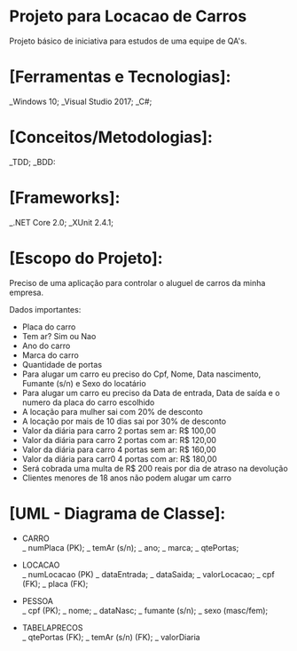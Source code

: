# Projeto para Locacao de Carros

Projeto básico de iniciativa para estudos de uma equipe de QA's.

# [Ferramentas e Tecnologias]:
_Windows 10;
_Visual Studio 2017;
_C#;

# [Conceitos/Metodologias]:
_TDD;
_BDD:

# [Frameworks]:
_.NET Core 2.0;
_XUnit 2.4.1;

# [Escopo do Projeto]:

Preciso de uma aplicação para controlar o aluguel de carros da minha empresa.

Dados importantes:
- Placa do carro
- Tem ar? Sim ou Nao
- Ano do carro
- Marca do carro
- Quantidade de portas
- Para alugar um carro eu preciso do Cpf, Nome, Data nascimento, Fumante (s/n) e Sexo do locatário
- Para alugar um carro eu preciso da Data de entrada, Data de saída e o numero da placa do carro escolhido
- A locação para mulher sai com 20% de desconto
- A locação por mais de 10 dias sai por 30% de desconto
- Valor da diária para carro 2 portas sem ar: R$ 100,00
- Valor da diária para carro 2 portas com ar: R$ 120,00
- Valor da diária para carro 4 portas sem ar: R$ 160,00
- Valor da diária para carr0 4 portas com ar: R$ 180,00
- Será cobrada uma multa de R$ 200 reais por dia de atraso na devolução
- Clientes menores de 18 anos não podem alugar um carro

# [UML - Diagrama de Classe]:
- CARRO                        
_ numPlaca (PK);
_ temAr (s/n);
_ ano;
_ marca;
_ qtePortas;

- LOCACAO       
_ numLocacao (PK)
_ dataEntrada;
_ dataSaida;
_ valorLocacao;
_ cpf (FK);
_ placa (FK);

- PESSOA        
_ cpf (PK);
_ nome;
_ dataNasc;
_ fumante (s/n);
_ sexo (masc/fem);

- TABELAPRECOS    
_ qtePortas (FK);
_ temAr (s/n) (FK);
_ valorDiaria
